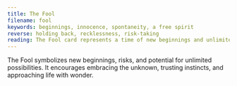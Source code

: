 ```yaml
---
title: The Fool
filename: fool
keywords: beginnings, innocence, spontaneity, a free spirit
reverse: holding back, recklessness, risk-taking
reading: The Fool card represents a time of new beginnings and unlimited potential. It encourages you to embrace the unknown and approach life with a sense of wonder and spontaneity. However, be mindful of the potential for recklessness or holding back due to fear. Ask yourself - what new opportunities am I being presented with? How can I approach them with curiosity and a sense of adventure? What fears may be holding me back from taking risks and embracing the unknown? Remember, taking a leap of faith can lead to exciting new experiences and personal growth.
---
```


The Fool symbolizes new beginnings, risks, and potential for unlimited possibilities. It encourages embracing the unknown, trusting instincts, and approaching life with wonder.
